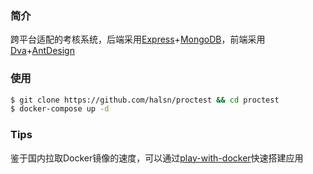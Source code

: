 ### 简介
跨平台适配的考核系统，后端采用[Express](https://expressjs.com/)+[MongoDB](http://mongodb.org/)，前端采用[Dva](https://github.com/dvajs/dva)+[AntDesign](https://ant.design/index-cn)

### 使用

```bash
$ git clone https://github.com/halsn/proctest && cd proctest
$ docker-compose up -d
```

### Tips
鉴于国内拉取Docker镜像的速度，可以通过[play-with-docker](http://play-with-docker.com)快速搭建应用
